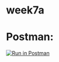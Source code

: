 # week7a
# Postman:
[![Run in Postman](https://run.pstmn.io/button.svg)](https://app.getpostman.com/run-collection/0c0002b46c9f3afa6b75)